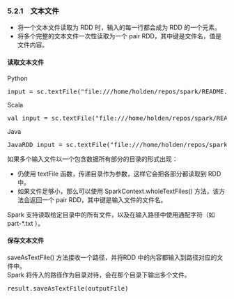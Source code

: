 ### 5.2.1　文本文件 ###
-   将一个文本文件读取为 RDD 时，输入的每一行都会成为 RDD 的一个元素。
-   将多个完整的文本文件一次性读取为一个 pair RDD，其中键是文件名，值是文件内容。
#### 读取文本文件 ####
Python
<pre>input = sc.textFile("file:///home/holden/repos/spark/README.md")</pre>
Scala
<pre>val input = sc.textFile("file:///home/holden/repos/spark/README.md")</pre>
Java
<pre>JavaRDD<String> input = sc.textFile("file:///home/holden/repos/spark/README.md")</pre>

如果多个输入文件以一个包含数据所有部分的目录的形式出现：
-   仍使用 textFile 函数，传递目录作为参数，这样它会把各部分都读取到 RDD 中。
-   如果文件足够小，那么可以使用 SparkContext.wholeTextFiles() 方法，该方法会返回一个 pair RDD，其中键是输入文件的文件名。

Spark 支持读取给定目录中的所有文件，以及在输入路径中使用通配字符（如 part-*.txt ）。
#### 保存文本文件 ####
 saveAsTextFile() 方法接收一个路径，并将RDD 中的内容都输入到路径对应的文件中。  
 Spark 将传入的路径作为目录对待，会在那个目录下输出多个文件。
 <pre>result.saveAsTextFile(outputFile)</pre>